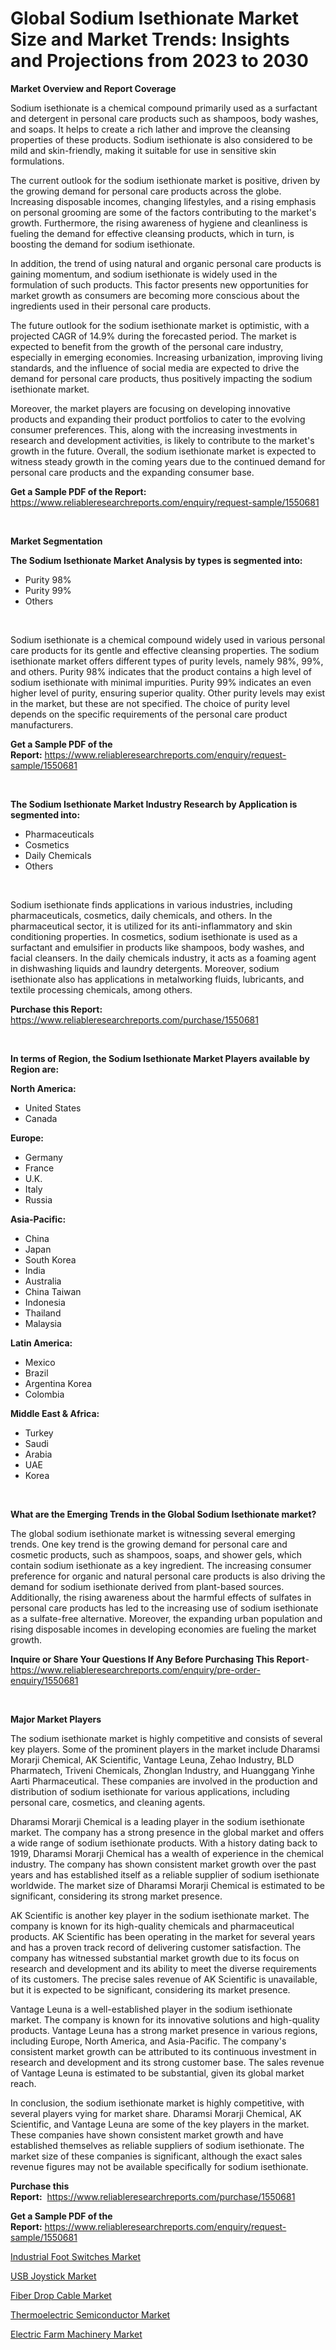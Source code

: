 <p><h1>Global Sodium Isethionate Market Size and Market Trends: Insights and Projections from 2023 to 2030</h1></p><p><strong>Market Overview and Report Coverage</strong></p>
<p><p>Sodium isethionate is a chemical compound primarily used as a surfactant and detergent in personal care products such as shampoos, body washes, and soaps. It helps to create a rich lather and improve the cleansing properties of these products. Sodium isethionate is also considered to be mild and skin-friendly, making it suitable for use in sensitive skin formulations.</p><p>The current outlook for the sodium isethionate market is positive, driven by the growing demand for personal care products across the globe. Increasing disposable incomes, changing lifestyles, and a rising emphasis on personal grooming are some of the factors contributing to the market's growth. Furthermore, the rising awareness of hygiene and cleanliness is fueling the demand for effective cleansing products, which in turn, is boosting the demand for sodium isethionate.</p><p>In addition, the trend of using natural and organic personal care products is gaining momentum, and sodium isethionate is widely used in the formulation of such products. This factor presents new opportunities for market growth as consumers are becoming more conscious about the ingredients used in their personal care products.</p><p>The future outlook for the sodium isethionate market is optimistic, with a projected CAGR of 14.9% during the forecasted period. The market is expected to benefit from the growth of the personal care industry, especially in emerging economies. Increasing urbanization, improving living standards, and the influence of social media are expected to drive the demand for personal care products, thus positively impacting the sodium isethionate market.</p><p>Moreover, the market players are focusing on developing innovative products and expanding their product portfolios to cater to the evolving consumer preferences. This, along with the increasing investments in research and development activities, is likely to contribute to the market's growth in the future. Overall, the sodium isethionate market is expected to witness steady growth in the coming years due to the continued demand for personal care products and the expanding consumer base.</p></p>
<p><strong>Get a Sample PDF of the Report:</strong> <a href="https://www.reliableresearchreports.com/enquiry/request-sample/1550681">https://www.reliableresearchreports.com/enquiry/request-sample/1550681</a></p>
<p>&nbsp;</p>
<p><strong>Market Segmentation</strong></p>
<p><strong>The Sodium Isethionate Market Analysis by types is segmented into:</strong></p>
<p><ul><li>Purity 98%</li><li>Purity 99%</li><li>Others</li></ul></p>
<p>&nbsp;</p>
<p><p>Sodium isethionate is a chemical compound widely used in various personal care products for its gentle and effective cleansing properties. The sodium isethionate market offers different types of purity levels, namely 98%, 99%, and others. Purity 98% indicates that the product contains a high level of sodium isethionate with minimal impurities. Purity 99% indicates an even higher level of purity, ensuring superior quality. Other purity levels may exist in the market, but these are not specified. The choice of purity level depends on the specific requirements of the personal care product manufacturers.</p></p>
<p><strong>Get a Sample PDF of the Report:</strong>&nbsp;<a href="https://www.reliableresearchreports.com/enquiry/request-sample/1550681">https://www.reliableresearchreports.com/enquiry/request-sample/1550681</a></p>
<p>&nbsp;</p>
<p><strong>The Sodium Isethionate Market Industry Research by Application is segmented into:</strong></p>
<p><ul><li>Pharmaceuticals</li><li>Cosmetics</li><li>Daily Chemicals</li><li>Others</li></ul></p>
<p>&nbsp;</p>
<p><p>Sodium isethionate finds applications in various industries, including pharmaceuticals, cosmetics, daily chemicals, and others. In the pharmaceutical sector, it is utilized for its anti-inflammatory and skin conditioning properties. In cosmetics, sodium isethionate is used as a surfactant and emulsifier in products like shampoos, body washes, and facial cleansers. In the daily chemicals industry, it acts as a foaming agent in dishwashing liquids and laundry detergents. Moreover, sodium isethionate also has applications in metalworking fluids, lubricants, and textile processing chemicals, among others.</p></p>
<p><strong>Purchase this Report:</strong>&nbsp; <a href="https://www.reliableresearchreports.com/purchase/1550681">https://www.reliableresearchreports.com/purchase/1550681</a></p>
<p>&nbsp;</p>
<p><strong>In terms of Region, the Sodium Isethionate Market Players available by Region are:</strong></p>
<p>
    <p> <strong> North America: </strong>
        <ul>
            <li>United States</li>
            <li>Canada</li>
        </ul>
        </p> 
    <p> <strong> Europe: </strong>
        <ul>
            <li>Germany</li>
            <li>France</li>
            <li>U.K.</li>
            <li>Italy</li>
            <li>Russia</li>
        </ul>
        </p> 
    <p> <strong> Asia-Pacific: </strong>
        <ul>
            <li>China</li>
            <li>Japan</li>
            <li>South Korea</li>
            <li>India</li>
            <li>Australia</li>
            <li>China Taiwan</li>
            <li>Indonesia</li>
            <li>Thailand</li>
            <li>Malaysia</li>
        </ul>
        </p> 
    <p> <strong> Latin America: </strong>
        <ul>
            <li>Mexico</li>
            <li>Brazil</li>
            <li>Argentina Korea</li>
            <li>Colombia</li>
        </ul>
        </p> 
    <p> <strong> Middle East & Africa: </strong>
        <ul>
            <li>Turkey</li>
            <li>Saudi</li>
            <li>Arabia</li>
            <li>UAE</li>
            <li>Korea</li>
        </ul>
    </p>
    </p>
<p>&nbsp;</p>
<p><strong>What are the Emerging Trends in the Global Sodium Isethionate market?</strong></p>
<p><p>The global sodium isethionate market is witnessing several emerging trends. One key trend is the growing demand for personal care and cosmetic products, such as shampoos, soaps, and shower gels, which contain sodium isethionate as a key ingredient. The increasing consumer preference for organic and natural personal care products is also driving the demand for sodium isethionate derived from plant-based sources. Additionally, the rising awareness about the harmful effects of sulfates in personal care products has led to the increasing use of sodium isethionate as a sulfate-free alternative. Moreover, the expanding urban population and rising disposable incomes in developing economies are fueling the market growth.</p></p>
<p><strong>Inquire or Share Your Questions If Any Before Purchasing This Report</strong>- <a href="https://www.reliableresearchreports.com/enquiry/pre-order-enquiry/1550681">https://www.reliableresearchreports.com/enquiry/pre-order-enquiry/1550681</a></p>
<p>&nbsp;</p>
<p><strong>Major Market Players</strong></p>
<p><p>The sodium isethionate market is highly competitive and consists of several key players. Some of the prominent players in the market include Dharamsi Morarji Chemical, AK Scientific, Vantage Leuna, Zehao Industry, BLD Pharmatech, Triveni Chemicals, Zhonglan Industry, and Huanggang Yinhe Aarti Pharmaceutical. These companies are involved in the production and distribution of sodium isethionate for various applications, including personal care, cosmetics, and cleaning agents.</p><p>Dharamsi Morarji Chemical is a leading player in the sodium isethionate market. The company has a strong presence in the global market and offers a wide range of sodium isethionate products. With a history dating back to 1919, Dharamsi Morarji Chemical has a wealth of experience in the chemical industry. The company has shown consistent market growth over the past years and has established itself as a reliable supplier of sodium isethionate worldwide. The market size of Dharamsi Morarji Chemical is estimated to be significant, considering its strong market presence.</p><p>AK Scientific is another key player in the sodium isethionate market. The company is known for its high-quality chemicals and pharmaceutical products. AK Scientific has been operating in the market for several years and has a proven track record of delivering customer satisfaction. The company has witnessed substantial market growth due to its focus on research and development and its ability to meet the diverse requirements of its customers. The precise sales revenue of AK Scientific is unavailable, but it is expected to be significant, considering its market presence.</p><p>Vantage Leuna is a well-established player in the sodium isethionate market. The company is known for its innovative solutions and high-quality products. Vantage Leuna has a strong market presence in various regions, including Europe, North America, and Asia-Pacific. The company's consistent market growth can be attributed to its continuous investment in research and development and its strong customer base. The sales revenue of Vantage Leuna is estimated to be substantial, given its global market reach.</p><p>In conclusion, the sodium isethionate market is highly competitive, with several players vying for market share. Dharamsi Morarji Chemical, AK Scientific, and Vantage Leuna are some of the key players in the market. These companies have shown consistent market growth and have established themselves as reliable suppliers of sodium isethionate. The market size of these companies is significant, although the exact sales revenue figures may not be available specifically for sodium isethionate.</p></p>
<p><strong>Purchase this Report:</strong>&nbsp;&nbsp;<a href="https://www.reliableresearchreports.com/purchase/1550681">https://www.reliableresearchreports.com/purchase/1550681</a></p>
<p></p>
<p><strong>Get a Sample PDF of the Report:</strong>&nbsp;<a href="https://www.reliableresearchreports.com/enquiry/request-sample/1550681">https://www.reliableresearchreports.com/enquiry/request-sample/1550681</a></p>
<p><p><a href="https://medium.com/@react.shoe.mask/industrial-foot-switches-market-report-reveals-the-latest-trends-and-growth-opportunities-of-this-4df6b94d2e8d">Industrial Foot Switches Market</a></p><p><a href="https://medium.com/@draft.web.back/usb-joystick-nbsp-market-focuses-on-market-share-size-and-projected-forecast-till-2030-d6afd692fe50">USB Joystick Market</a></p><p><a href="https://medium.com/@audieyost1952/fiber-drop-cable-market-size-market-outlook-and-market-forecast-2023-to-2030-c0e0c2e22379">Fiber Drop Cable Market</a></p><p><a href="https://medium.com/@elzaziemann1943/thermoelectric-semiconductor-market-focuses-on-market-share-size-and-projected-forecast-till-2030-6541f0211549">Thermoelectric Semiconductor Market</a></p><p><a href="https://medium.com/@suryayadavrp23/electric-farm-machinery-market-comprehensive-assessment-by-type-application-and-geography-9422aef2f7d6">Electric Farm Machinery Market</a></p></p>